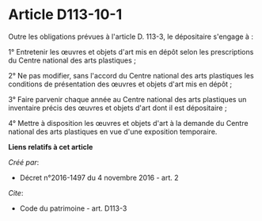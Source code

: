 # Article D113-10-1

Outre les obligations prévues à l'article D. 113-3, le dépositaire s'engage à :

1° Entretenir les œuvres et objets d'art mis en dépôt selon les prescriptions du Centre national des arts plastiques ;

2° Ne pas modifier, sans l'accord du Centre national des arts plastiques les conditions de présentation des œuvres et objets
d'art mis en dépôt ;

3° Faire parvenir chaque année au Centre national des arts plastiques un inventaire précis des œuvres et objets d'art dont il
est dépositaire ;

4° Mettre à disposition les œuvres et objets d'art à la demande du Centre national des arts plastiques en vue d'une
exposition temporaire.

**Liens relatifs à cet article**

_Créé par_:

  - Décret n°2016-1497 du 4 novembre 2016 - art. 2

_Cite_:

  - Code du patrimoine - art. D113-3
